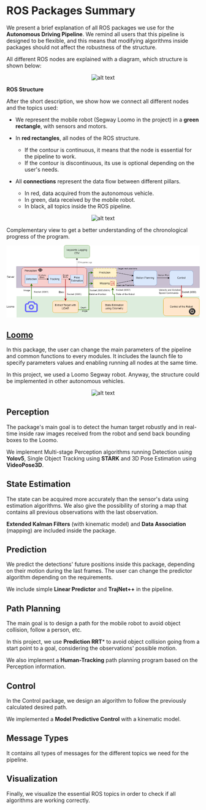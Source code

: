 # ROS Packages Summary 

We present a brief explanation of all ROS packages we use for the **Autonomous Driving Pipeline**. We remind all users that this pipeline is designed to be flexible, and this means that modifying algorithms inside packages should not affect the robustness of the structure. 

All different ROS nodes are explained with a diagram, which structure is shown below:

<center>

![alt text](./control/Images/Software_tutorial.png)

</center>

**ROS Structure**

After the short description, we show how we connect all different nodes and the topics used:

* We represent the mobile robot (Segway Loomo in the project) in a **green rectangle**, with sensors and motors.

* In **red rectangles**, all nodes of the ROS structure. 
  * If the contour is continuous, it means that the node is essential for the pipeline to work. 
  * If the contour is discontinuous, its use is optional depending on the user's needs.

* All **connections** represent the data flow between different pillars.
  * In red, data acquired from the autonomous vehicle.
  * In green, data received by the mobile robot.
  * In black, all topics inside the ROS pipeline.

<center>

![alt text](./control/Images/Software_pipeline.png)

</center>

Complementary view to get a better understanding of the chronological progress of the program.
<center>

![alt text](./control/Images/Diagram.png)

</center>

## [Loomo](./loomo)

In this package, the user can change the main parameters of the pipeline and common functions to every modules. It includes the launch file to specify parameters values and enabling running all nodes at the same time. 

In this project, we used a Loomo Segway robot. Anyway, the structure could be implemented in other autonomous vehicles.

<center>

![alt text](./prediction/Images/Loomo.png)

</center>

## Perception

The package's main goal is to detect the human target robustly and in real-time inside raw images received from the robot and send back bounding boxes to the Loomo.

We implement Multi-stage Perception algorithms running Detection using **Yolov5**, Single Object Tracking using **STARK** and 3D Pose Estimation using **VideoPose3D**.

## State Estimation

The state can be acquired more accurately than the sensor's data using estimation algorithms. We also give the possibility of storing a map that contains all previous observations with the last observation.

**Extended Kalman Filters** (with kinematic model) and **Data Association** (mapping) are included inside the package.

## Prediction

We predict the detections' future positions inside this package, depending on their motion during the last frames. The user can change the predictor algorithm depending on the requirements.

We include simple **Linear Predictor** and **TrajNet++** in the pipeline.

## Path Planning

The main goal is to design a path for the mobile robot to avoid object collision, follow a person, etc.

In this project, we use **Prediction RRT*** to avoid object collision going from a start point to a goal, considering the observations' possible motion.

We also implement a **Human-Tracking** path planning program based on the Perception information. 

## Control

In the Control package, we design an algorithm to follow the previously calculated desired path. 

We implemented a **Model Predictive Control** with a kinematic model.

## Message Types

It contains all types of messages for the different topics we need for the pipeline.

## Visualization

Finally, we visualize the essential ROS topics in order to check if all algorithms are working correctly. 







